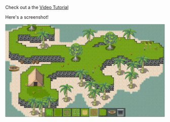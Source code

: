 Check out a the [Video Tutorial](https://www.youtube.com/watch?v=JFa7E6GgrcA)

Here's a screenshot!

![Screenshot](https://raw.githubusercontent.com/mirraj2/Forge/master/screenshot.png)
